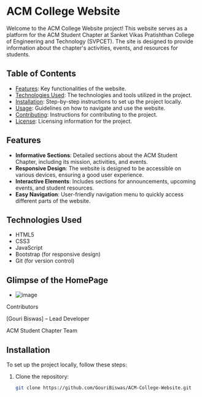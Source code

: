 # ACM College Website

Welcome to the ACM College Website project! This website serves as a platform for the ACM Student Chapter at Sanket Vikas Pratishthan College of Engineering and Technology (SVPCET). The site is designed to provide information about the chapter's activities, events, and resources for students.

## Table of Contents

- [Features](#features): Key functionalities of the website.
- [Technologies Used](#technologies-used): The technologies and tools utilized in the project.
- [Installation](#installation): Step-by-step instructions to set up the project locally.
- [Usage](#usage): Guidelines on how to navigate and use the website.
- [Contributing](#contributing): Instructions for contributing to the project.
- [License](#license): Licensing information for the project.

## Features

- **Informative Sections**: Detailed sections about the ACM Student Chapter, including its mission, activities, and events.
- **Responsive Design**: The website is designed to be accessible on various devices, ensuring a good user experience.
- **Interactive Elements**: Includes sections for announcements, upcoming events, and student resources.
- **Easy Navigation**: User-friendly navigation menu to quickly access different parts of the website.

## Technologies Used

- HTML5
- CSS3
- JavaScript
- Bootstrap (for responsive design)
- Git (for version control)

## Glimpse of the HomePage
- ![image](https://github.com/user-attachments/assets/5488b111-ff45-40e9-b5ad-5cbc42024c88)

Contributors

[Gouri Biswas] – Lead Developer

ACM Student Chapter Team

## Installation

To set up the project locally, follow these steps:

1. Clone the repository:
   ```bash
   git clone https://github.com/GouriBiswas/ACM-College-Website.git

